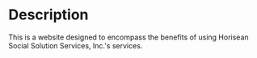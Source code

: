 # Description
This is a website designed to encompass the benefits of using Horisean Social Solution Services, Inc.'s services.

#